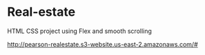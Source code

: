 # Real-estate


HTML CSS project using Flex and smooth scrolling

http://pearson-realestate.s3-website.us-east-2.amazonaws.com/#
